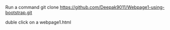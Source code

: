 Run a command 
git clone https://github.com/Deepak9011/Webpage1-using-bootstrap.git


duble click on a webpage1.html
